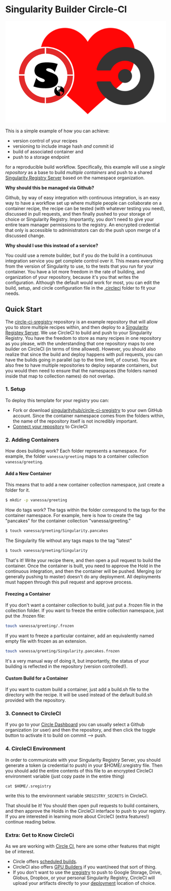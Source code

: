 # Singularity Builder Circle-CI

![.circleci/sregistry-circle.png](.circleci/sregistry-circle.png)

This is a simple example of how you can achieve:

 - version control of your recipes
 - versioning to include image hash *and* commit id
 - build of associated container and
 - push to a storage endpoint

for a reproducible build workflow. Specifically, this example will use a *single repository*
as a base to build *multiple containers* and push to a shared [Singularity Registry Server](https://www.github.com/singularityhub/sregistry) based on the namespace organization.

**Why should this be managed via Github?**

Github, by way of easy integration with continuous integration, is an easy way
to have a workflow set up where multiple people can collaborate on a container recipe,
the recipe can be tested (with whatever testing you need), discussed in pull requests,
and then finally pushed to your storage of choice or Singularity Registry. 
Importantly, you don't need to give your entire team manager permissions 
to the registry. An encrypted credential that only is accessible to 
administrators can do the push upon merge of a discussed change.

**Why should I use this instead of a service?**

You could use a remote builder, but if you do the build in a continuous integration
service you get complete control over it. This means everything from the version of
Singularity to use, to the tests that you run for your container. You have a lot more
freedom in the rate of building, and organization of your repository, because it's you
that writes the configuration. Although the default would work for most, you can 
edit the build, setup, and circle configuration file in the 
[.circleci](.circleci) folder to fit your needs.

## Quick Start

The [circle-ci-sregistry](https://github.com/singularityhub/circle-ci-sregistry) repository is 
an example repository that will allow you to store multiple recipes within, and then deploy
to a [Singularity Registey Server](https://www.github.com/singularityhub/sregistry).
We use CircleCI to build and push to your Singularity Registry. You have the freedom
to store as many recipes in one repository as you please, with the understanding that one
repository maps to one builder on CircleCI (in terms of time allowed). However, you should
also realize that since the build and deploy happens with pull requests, you can have the bulids
going in parallel (up to the time limit, of course). You are also free to have multiple repositories
to deploy separate containers, but you would then need to ensure that the namespaces (the folders 
named inside that map to collection names) do not overlap.

### 1. Setup

To deploy this template for your registry you can:

 - Fork or download [singularityhub/circle-ci-sregistry](https://www.github.com/singularityhub/circle-ci-sregistry) to your own GitHub account. Since the container namespace comes from the folders within, the name of the repository itself is not incredibly important. 
 - [Connect your repository](https://circleci.com/docs/2.0/getting-started/#setting-up-your-build-on-circleci) to CircleCI

### 2. Adding Containers

How does building work? Each folder represents a namespace. For example, the folder `vanessa/greeting` maps to a container collection `vanessa/greeting`. 

#### Add a New Container

This means that to add a new container collection namespace, just create a folder for it.

```bash
$ mkdir -p vanessa/greeting
```

How do tags work? The tags within the folder correspond to the tags for the container namespace. For example, here
is how to create the tag "pancakes" for the container collection "vanessa/greeting." 

```bash
$ touch vanessa/greeting/Singularity.pancakes
```

The Singularity file without any tags maps to the tag "latest"

```bash
$ touch vanessa/greeting/Singularity
```

That's it! Write your recipe there, and then open a pull request to build the container. Once the container is built, you need to approve the Hold in the continuous integration, and then the container will be pushed.
Merging (or generally pushing to master) doesn't do any deployment. All deployments must happen
through this pull request and approve process.

#### Freezing a Container

If you don't want a container collection to build, just put a .frozen file in the collection folder.
If you want to freeze the entire collection namespace, just put the .frozen file:

```bash
touch vanessa/greeting/.frozen
```

If you want to freeze a particular container, add an equivalently named empty file with frozen as
an extension.

```bash
touch vanessa/greeting/Singularity.pancakes.frozen
```

It's a very manual way of doing it, but importantly, the status of your building is
reflected in the repository (version controlled!).

#### Custom Build for a Container

If you want to custom build a container, just add a build.sh file to the directory with the recipe.
It will be used instead of the default build.sh provided with the repository.

### 3. Connect to CircleCI

If you go to your [Circle Dashboard](https://circleci.com/dashboard) you can usually select a Github organization (or user) and then the repository, and then click the toggle button to activate it to build on commit --> push.

### 4. CircleCI Environment

In order to communicate with your Singularity Registry Server, you should generate a
token (a credential to push) in your $HOME/.sregistry file. Then you should add the entire
contents of this file to an encrypted CircleCI environment variable (just copy paste in the entire thing)

```
cat $HOME/.sregistry
```

write this to the environment variable `SREGISTRY_SECRETS` in CircleCI.
 
That should be it! You should then open pull requests to build containers,
and then approve the Holds in the CircleCI interface to push to your registry.
If you are interested in learning more about CircleCI (extra features!) continue
reading below.


### Extra: Get to Know CircleCi

As we are working with [Circle CI](https://www.circleci.com), here are some other features
that might be of interest.

 - Circle offers [scheduled builds](https://support.circleci.com/hc/en-us/articles/115015481128-Scheduling-jobs-cron-for-builds-).
 - CircleCI also offers [GPU Builders](https://circleci.com/docs/enterprise/gpu-configuration/) if you want/need that sort of thing.
 - If you don't want to use the [sregistry](https://singularityhub.github.io/sregistry-cli) to push to Google Storage, Drive, Globus, Dropbox, or your personal Singularity Registry, CircleCI will upload your artifacts directly to your [deployment](https://circleci.com/docs/2.0/deployment-integrations/#section=deployment) location of choice.
